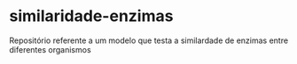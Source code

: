 # similaridade-enzimas
Repositório referente a um modelo que testa a similardade de enzimas entre diferentes organismos
